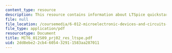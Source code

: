 ```yaml
---
content_type: resource
description: This resource contains information about LTSpice quickstart guide.
file: null
file_location: /coursemedia/6-012-microelectronic-devices-and-circuits-spring-2009/2dd8ebe22cb4605432911583aa287011_MIT6_012S09_prj02_res_ltspe.pdf
file_type: application/pdf
resourcetype: Document
title: MIT6_012S09_prj02_res_ltspe.pdf
uid: 2dd8ebe2-2cb4-6054-3291-1583aa287011
---
```

